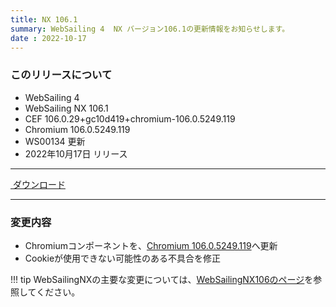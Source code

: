 ```yaml
---
title: NX 106.1
summary: WebSailing 4  NX バージョン106.1の更新情報をお知らせします。
date : 2022-10-17
---
```

### このリリースについて

* WebSailing 4
* WebSailing NX 106.1
* CEF 106.0.29+gc10d419+chromium-106.0.5249.119
* Chromium 106.0.5249.119
* WS00134 更新
* 2022年10月17日 リリース

---
<a href="https://download.wsoft.ws/WS00134" class="btn btn-primary btn-lg"><i class="bi bi-download"></i>&nbsp;ダウンロード</a>

---

### 変更内容

* Chromiumコンポーネントを、[Chromium 106.0.5249.119](https://chromereleases.googleblog.com/2022/10/stable-channel-update-for-desktop_11.html)へ更新
* Cookieが使用できない可能性のある不具合を修正

!!! tip
    WebSailingNXの主要な変更については、[WebSailingNX106のページ](../1060)を参照してください。
